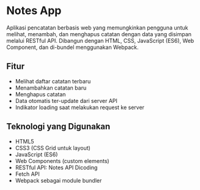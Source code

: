 # Notes App
Aplikasi pencatatan berbasis web yang memungkinkan pengguna untuk melihat, menambah, dan menghapus catatan dengan data yang disimpan melalui RESTful API.
Dibangun dengan HTML, CSS, JavaScript (ES6), Web Component, dan di-bundel menggunakan Webpack.

## Fitur
- Melihat daftar catatan terbaru
- Menambahkan catatan baru
- Menghapus catatan
- Data otomatis ter-update dari server API
- Indikator loading saat melakukan request ke server

## Teknologi yang Digunakan
- HTML5
- CSS3 (CSS Grid untuk layout)
- JavaScript (ES6)
- Web Components (custom elements)
- RESTful API: Notes API Dicoding
- Fetch API
- Webpack sebagai module bundler
